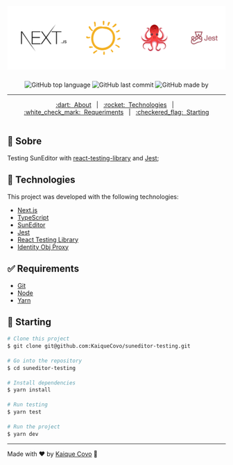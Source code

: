 <h1 align="center">
  <img src=".github/logo.png" alt="logo" />
</h1>

<div align="center">

<!-- Badges -->
![GitHub top language](https://img.shields.io/github/languages/top/kaiquecovo/suneditor-testing?color=%23718096)
![GitHub last commit](https://img.shields.io/github/last-commit/kaiqueCovo/suneditor-testing?color=%231A202C)
![GitHub made by](https://img.shields.io/badge/made%20by-kaiqueCovo-%231A202C)
</div>

---

<div align="center">
  <a href="#dart-about">:dart:&nbsp;&nbsp;About</a> &nbsp; | &nbsp; 
  <a href="#rocket-technologies">:rocket:&nbsp;&nbsp;Technologies</a> &nbsp; | &nbsp;
  <a href="#white_check_mark-requirements">:white_check_mark:&nbsp;&nbsp;Requeriments</a> &nbsp; | &nbsp;
  <a href="#checkered_flag-starting">:checkered_flag:&nbsp;&nbsp;Starting</a>
</div>

<br>

## :dart: Sobre ##

Testing SunEditor with [react-testing-library](https://testing-library.com/) and [Jest](https://jestjs.io/);

## :rocket: Technologies ##

This project was developed with the following technologies:

- [Next.js](https://nextjs.org/)
- [TypeScript](https://www.typescriptlang.org/)
- [SunEditor](http://suneditor.com/)
- [Jest](https://jestjs.io/)
- [React Testing Library](https://testing-library.com)
- [Identity Obj Proxy](https://github.com/keyz/identity-obj-proxy)

## :white_check_mark: Requirements ##

- [Git](https://git-scm.com/)
- [Node](https://nodejs.org/en/)
- [Yarn](https://yarnpkg.com/lang/en/)

## :checkered_flag: Starting ##

```bash
# Clone this project
$ git clone git@github.com:KaiqueCovo/suneditor-testing.git

# Go into the repository
$ cd suneditor-testing

# Install dependencies
$ yarn install

# Run testing
$ yarn test

# Run the project
$ yarn dev
```

---
Made with ♥  by [Kaique Covo](https://www.linkedin.com/in/kaique-covo-a46331147/) :wave: